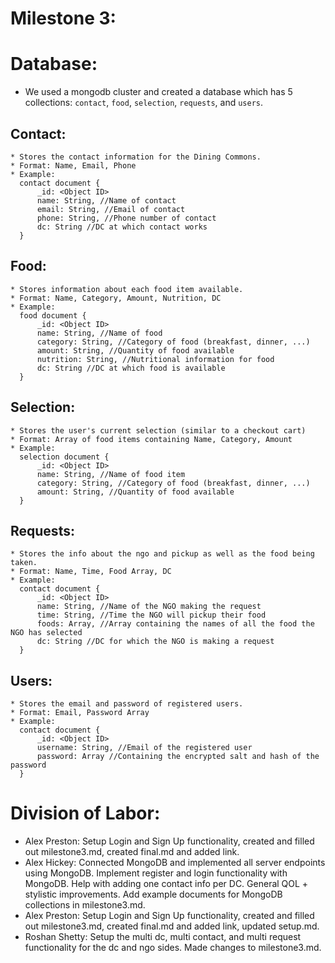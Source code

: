 # Milestone 3: 

# Database:
* We used a mongodb cluster and created a database which has 5 collections: `contact`, `food`, `selection`, `requests`, and `users`.
  
## Contact:
    * Stores the contact information for the Dining Commons.
    * Format: Name, Email, Phone
    * Example:
      contact document { 
          _id: <Object ID>
          name: String, //Name of contact
          email: String, //Email of contact
          phone: String, //Phone number of contact
          dc: String //DC at which contact works
      }
## Food:
    * Stores information about each food item available.
    * Format: Name, Category, Amount, Nutrition, DC
    * Example:
      food document { 
          _id: <Object ID>
          name: String, //Name of food
          category: String, //Category of food (breakfast, dinner, ...)
          amount: String, //Quantity of food available
          nutrition: String, //Nutritional information for food
          dc: String //DC at which food is available
      }
## Selection:
    * Stores the user's current selection (similar to a checkout cart)
    * Format: Array of food items containing Name, Category, Amount
    * Example:
      selection document { 
          _id: <Object ID>
          name: String, //Name of food item
          category: String, //Category of food (breakfast, dinner, ...)
          amount: String, //Quantity of food available
      }
## Requests:
    * Stores the info about the ngo and pickup as well as the food being taken.
    * Format: Name, Time, Food Array, DC
    * Example:
      contact document { 
          _id: <Object ID>
          name: String, //Name of the NGO making the request
          time: String, //Time the NGO will pickup their food
          foods: Array, //Array containing the names of all the food the NGO has selected
          dc: String //DC for which the NGO is making a request
      }
## Users:
    * Stores the email and password of registered users.
    * Format: Email, Password Array
    * Example:
      contact document { 
          _id: <Object ID>
          username: String, //Email of the registered user
          password: Array //Containing the encrypted salt and hash of the password
      }

# Division of Labor: 
* Alex Preston: Setup Login and Sign Up functionality, created and filled out milestone3.md, created final.md and added link.
* Alex Hickey: Connected MongoDB and implemented all server endpoints using MongoDB. Implement register and login functionality with MongoDB. Help with adding one contact info per DC. General QOL + stylistic improvements. Add example documents for MongoDB collections in milestone3.md.
* Alex Preston: Setup Login and Sign Up functionality, created and filled out milestone3.md, created final.md and added link, updated setup.md.
* Roshan Shetty: Setup the multi dc, multi contact, and multi request functionality for the dc and ngo sides. Made changes to milestone3.md.
